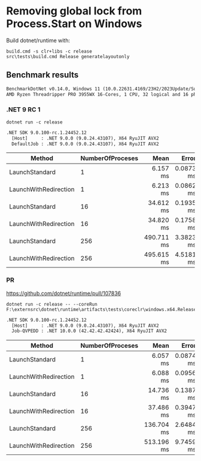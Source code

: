 # Removing global lock from Process.Start on Windows

Build dotnet/runtime with:

```batch
build.cmd -s clr+libs -c release
src\tests\build.cmd Release generatelayoutonly
```

## Benchmark results

```txt
BenchmarkDotNet v0.14.0, Windows 11 (10.0.22631.4169/23H2/2023Update/SunValley3)
AMD Ryzen Threadripper PRO 3955WX 16-Cores, 1 CPU, 32 logical and 16 physical cores
```

### .NET 9 RC 1

```batch
dotnet run -c release
```

```txt
.NET SDK 9.0.100-rc.1.24452.12
  [Host]     : .NET 9.0.0 (9.0.24.43107), X64 RyuJIT AVX2
  DefaultJob : .NET 9.0.0 (9.0.24.43107), X64 RyuJIT AVX2
```

| Method                | NumberOfProceses | Mean       | Error     | StdDev    |
|---------------------- |----------------- |-----------:|----------:|----------:|
| LaunchStandard        | 1                |   6.157 ms | 0.0873 ms | 0.0817 ms |
| LaunchWithRedirection | 1                |   6.213 ms | 0.0862 ms | 0.0806 ms |
| LaunchStandard        | 16               |  34.612 ms | 0.1935 ms | 0.1715 ms |
| LaunchWithRedirection | 16               |  34.820 ms | 0.1758 ms | 0.1559 ms |
| LaunchStandard        | 256              | 490.711 ms | 3.3823 ms | 3.1638 ms |
| LaunchWithRedirection | 256              | 495.615 ms | 4.5181 ms | 4.2263 ms |

### PR

https://github.com/dotnet/runtime/pull/107836

```batch
dotnet run -c release -- --coreRun F:\externsrc\dotnet\runtime\artifacts\tests\coreclr\windows.x64.Release\Tests\Core_Root\corerun.exe
```

```txt
.NET SDK 9.0.100-rc.1.24452.12
  [Host]     : .NET 9.0.0 (9.0.24.43107), X64 RyuJIT AVX2
  Job-QVPEDD : .NET 10.0.0 (42.42.42.42424), X64 RyuJIT AVX2
```

| Method                | NumberOfProceses | Mean       | Error     | StdDev     |
|---------------------- |----------------- |-----------:|----------:|-----------:|
| LaunchStandard        | 1                |   6.057 ms | 0.0874 ms |  0.0818 ms |
| LaunchWithRedirection | 1                |   6.088 ms | 0.0956 ms |  0.0894 ms |
| LaunchStandard        | 16               |  14.736 ms | 0.1387 ms |  0.1298 ms |
| LaunchWithRedirection | 16               |  37.486 ms | 0.3947 ms |  0.3499 ms |
| LaunchStandard        | 256              | 136.704 ms | 2.6484 ms |  2.6010 ms |
| LaunchWithRedirection | 256              | 513.196 ms | 9.7459 ms | 10.8325 ms |
